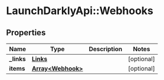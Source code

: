 # LaunchDarklyApi::Webhooks

## Properties
Name | Type | Description | Notes
------------ | ------------- | ------------- | -------------
**_links** | [**Links**](Links.md) |  | [optional] 
**items** | [**Array&lt;Webhook&gt;**](Webhook.md) |  | [optional] 


